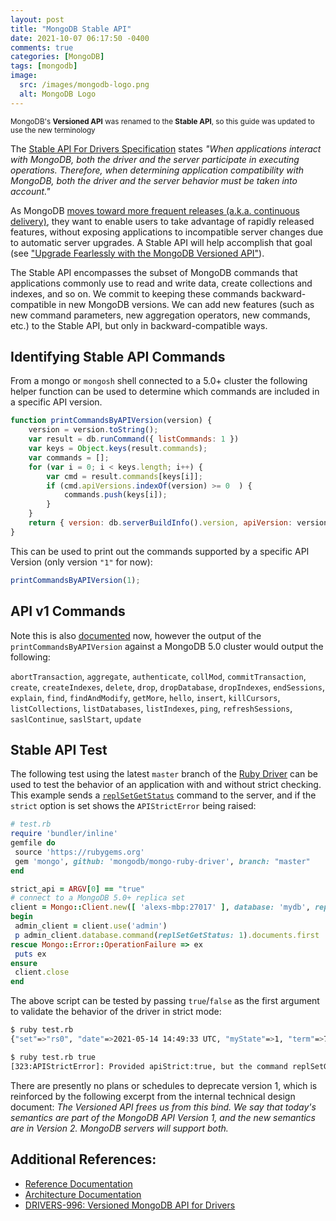 ```yaml
---
layout: post
title: "MongoDB Stable API"
date: 2021-10-07 06:17:50 -0400
comments: true
categories: [MongoDB]
tags: [mongodb]
image:
  src: /images/mongodb-logo.png
  alt: MongoDB Logo
---
```


<div class="note warning">
<small>MongoDB's <b>Versioned API</b> was renamed to the <b>Stable API</b>, so this guide was updated to use the new terminology</small>
</div>

The [Stable API For Drivers Specification](https://github.com/mongodb/specifications/blob/master/source/versioned-api/versioned-api.rst) states _"When applications interact with MongoDB, both the driver and the server participate in executing operations. Therefore, when determining application compatibility with MongoDB, both the driver and the server behavior must be taken into account."_

As MongoDB [moves toward more frequent releases (a.k.a. continuous delivery)](https://www.mongodb.com/blog/post/new-quarterly-releases-starting-with-mongodb-5-0), they want to enable users to take advantage of rapidly released features, without exposing applications to incompatible server changes due to automatic server upgrades. A Stable API will help accomplish that goal (see ["Upgrade Fearlessly with the MongoDB Versioned API"](https://www.mongodb.com/developer/how-to/upgrade-fearlessly-versioned-api/)).

The Stable API encompasses the subset of MongoDB commands that applications commonly use to read and write data, create collections and indexes, and so on. We commit to keeping these commands backward-compatible in new MongoDB versions. We can add new features (such as new command parameters, new aggregation operators, new commands, etc.) to the Stable API, but only in backward-compatible ways.

## Identifying Stable API Commands
From a mongo or `mongosh` shell connected to a 5.0+ cluster the following helper function can be used to determine which commands are included in a specific API version.

```js
function printCommandsByAPIVersion(version) {
    version = version.toString();
    var result = db.runCommand({ listCommands: 1 })
    var keys = Object.keys(result.commands);
    var commands = [];
    for (var i = 0; i < keys.length; i++) {
        var cmd = result.commands[keys[i]];
        if (cmd.apiVersions.indexOf(version) >= 0  ) {
            commands.push(keys[i]);
        }
    }
    return { version: db.serverBuildInfo().version, apiVersion: version, commands: commands.sort() };
}
```

This can be used to print out the commands supported by a specific API Version (only version `"1"` for now):

```js
printCommandsByAPIVersion(1);
```

## API v1 Commands

Note this is also [documented](mongodb.com/docs/manual/reference/stable-api-changelog/#database-commands) now, however the output of the `printCommandsByAPIVersion` against a MongoDB 5.0 cluster would output the following:

`abortTransaction`, `aggregate`, `authenticate`, `collMod`, `commitTransaction`, `create`, `createIndexes`, `delete`, `drop`, `dropDatabase`, `dropIndexes`, `endSessions`, `explain`, `find`, `findAndModify`, `getMore`, `hello`, `insert`, `killCursors`, `listCollections`, `listDatabases`, `listIndexes`, `ping`, `refreshSessions`, `saslContinue`, `saslStart`, `update`

## Stable API Test

The following test using the latest `master` branch of the [Ruby Driver](https://github.com/mongodb/mongo-ruby-driver) can be used to test the behavior of an application with and without strict checking. This example sends a [`replSetGetStatus`](https://docs.mongodb.com/manual/reference/command/replSetGetStatus/) command to the server, and if the `strict` option is set shows the `APIStrictError` being raised:

```ruby
# test.rb
require 'bundler/inline'
gemfile do
 source 'https://rubygems.org'
 gem 'mongo', github: 'mongodb/mongo-ruby-driver', branch: "master"
end

strict_api = ARGV[0] == "true"
# connect to a MongoDB 5.0+ replica set
client = Mongo::Client.new([ 'alexs-mbp:27017' ], database: 'mydb', replica_set: 'rs0', server_api: { version: 1, strict: strict_api })
begin
 admin_client = client.use('admin')
 p admin_client.database.command(replSetGetStatus: 1).documents.first
rescue Mongo::Error::OperationFailure => ex
 puts ex
ensure
 client.close
end
```

The above script can be tested by passing `true`/`false` as the first argument to validate the behavior of the driver in strict mode:

```bash
$ ruby test.rb
{"set"=>"rs0", "date"=>2021-05-14 14:49:33 UTC, "myState"=>1, "term"=>7, "syncSourceHost"=>"", "syncSourceId"=>-1, "heartbeatIntervalMillis"=>2000, "majorityVoteCount"=>1, "writeMajorityCount"=>1, "votingMembersCount"=>1, "writableVotingMembersCount"=>1, "optimes"=>{"lastCommittedOpTime"=>{"ts"=>#<BSON::Timestamp:0x00007fb303a1dc78 @seconds=1621003767, @increment=1>, "t"=>7}, "lastCommittedWallTime"=>2021-05-14 14:49:27 UTC, "readConcernMajorityOpTime"=>{"ts"=>#<BSON::Timestamp:0x00007fb303a1d9d0 @seconds=1621003767, @increment=1>, "t"=>7}, "appliedOpTime"=>{"ts"=>#<BSON::Timestamp:0x00007fb303a1d868 @seconds=1621003767, @increment=1>, "t"=>7}, "durableOpTime"=>{"ts"=>#<BSON::Timestamp:0x00007fb303a1d700 @seconds=1621003767, @increment=1>, "t"=>7}, "lastAppliedWallTime"=>2021-05-14 14:49:27 UTC, "lastDurableWallTime"=>2021-05-14 14:49:27 UTC}, "lastStableRecoveryTimestamp"=>#<BSON::Timestamp:0x00007fb303a1d340 @seconds=1621003737, @increment=1>, "electionCandidateMetrics"=>{"lastElectionReason"=>"electionTimeout", "lastElectionDate"=>2021-05-14 14:27:57 UTC, "electionTerm"=>7, "lastCommittedOpTimeAtElection"=>{"ts"=>#<BSON::Timestamp:0x00007fb303a1cfa8 @seconds=0, @increment=0>, "t"=>-1}, "lastSeenOpTimeAtElection"=>{"ts"=>#<BSON::Timestamp:0x00007fb303a1ce40 @seconds=1620999663, @increment=1>, "t"=>6}, "numVotesNeeded"=>1, "priorityAtElection"=>1.0, "electionTimeoutMillis"=>10000, "newTermStartDate"=>2021-05-14 14:27:57 UTC, "wMajorityWriteAvailabilityDate"=>2021-05-14 14:27:57 UTC}, "members"=>[{"_id"=>0, "name"=>"Alexs-MBP:27017", "health"=>1.0, "state"=>1, "stateStr"=>"PRIMARY", "uptime"=>1300, "optime"=>{"ts"=>#<BSON::Timestamp:0x00007fb303a1c6c0 @seconds=1621003767, @increment=1>, "t"=>7}, "optimeDate"=>2021-05-14 14:49:27 UTC, "syncSourceHost"=>"", "syncSourceId"=>-1, "infoMessage"=>"", "electionTime"=>#<BSON::Timestamp:0x00007fb303a1c378 @seconds=1621002477, @increment=1>, "electionDate"=>2021-05-14 14:27:57 UTC, "configVersion"=>1, "configTerm"=>7, "self"=>true, "lastHeartbeatMessage"=>""}], "ok"=>1.0, "$clusterTime"=>{"clusterTime"=>#<BSON::Timestamp:0x00007fb3049dff30 @seconds=1621003767, @increment=1>, "signature"=>{"hash"=><BSON::Binary:0x70203426668280 type=generic data=0x0000000000000000...>, "keyId"=>0}}, "operationTime"=>#<BSON::Timestamp:0x00007fb3049dfd00 @seconds=1621003767, @increment=1>}

$ ruby test.rb true
[323:APIStrictError]: Provided apiStrict:true, but the command replSetGetStatus is not in API Version 1 (on alexs-mbp:27017)
```

There are presently no plans or schedules to deprecate version 1, which is reinforced by the following excerpt from the internal technical design document: _The Versioned API frees us from this bind. We say that today's semantics are part of the MongoDB API Version 1, and the new semantics are in Version 2. MongoDB servers will support both._

## Additional References:

* [Reference Documentation](https://www.mongodb.com/docs/manual/reference/stable-api/)
* [Architecture Documentation](https://github.com/mongodb/mongo/blob/master/src/mongo/db/STABLE_API_README.md)
* [DRIVERS-996: Versioned MongoDB API for Drivers](https://jira.mongodb.org/browse/DRIVERS-996)